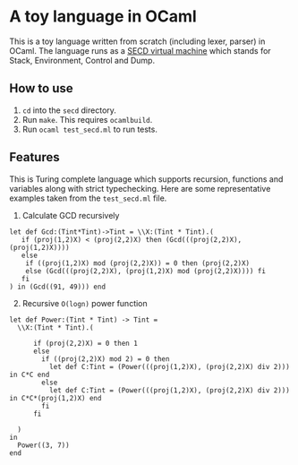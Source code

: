 # A toy language in OCaml

This is a toy language written from scratch (including lexer, parser) in OCaml. The language runs as a [SECD virtual machine](https://en.wikipedia.org/wiki/SECD_machine) which stands for Stack, Environment, Control and Dump. 

## How to use

1. `cd` into the `secd` directory. 
2. Run `make`. This requires `ocamlbuild`. 
3. Run `ocaml test_secd.ml` to run tests. 

## Features

This is Turing complete language which supports recursion, functions and variables along with strict typechecking. Here are some representative examples taken from the `test_secd.ml` file.

1. Calculate GCD recursively

```
let def Gcd:(Tint*Tint)->Tint = \\X:(Tint * Tint).(
   if (proj(1,2)X) < (proj(2,2)X) then (Gcd(((proj(2,2)X), (proj(1,2)X))))
   else
    if ((proj(1,2)X) mod (proj(2,2)X)) = 0 then (proj(2,2)X)
    else (Gcd(((proj(2,2)X), (proj(1,2)X) mod (proj(2,2)X)))) fi
   fi
) in (Gcd((91, 49))) end
```

2. Recursive `O(logn)` power function

```
let def Power:(Tint * Tint) -> Tint =
  \\X:(Tint * Tint).(

      if (proj(2,2)X) = 0 then 1
      else
        if ((proj(2,2)X) mod 2) = 0 then
          let def C:Tint = (Power(((proj(1,2)X), (proj(2,2)X) div 2))) in C*C end
        else
          let def C:Tint = (Power(((proj(1,2)X), (proj(2,2)X) div 2))) in C*C*(proj(1,2)X) end
        fi
      fi

  )
in
  Power((3, 7))
end
```
